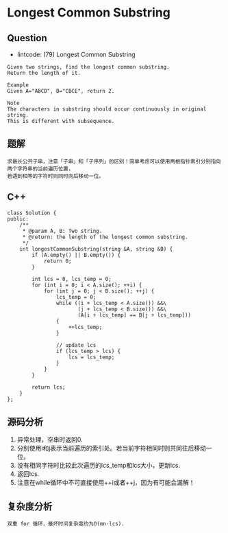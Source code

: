 # Longest Common Substring

## Question

- lintcode: (79) Longest Common Substring

```
Given two strings, find the longest common substring.
Return the length of it.

Example
Given A="ABCD", B="CBCE", return 2.

Note
The characters in substring should occur continuously in original string.
This is different with subsequence.
```

## 题解

    求最长公共子串，注意「子串」和「子序列」的区别！简单考虑可以使用两根指针索引分别指向两个字符串的当前遍历位置，
    若遇到相等的字符时则同时向后移动一位。
    
## C++

    class Solution {
    public:
        /**
         * @param A, B: Two string.
         * @return: the length of the longest common substring.
         */
        int longestCommonSubstring(string &A, string &B) {
            if (A.empty() || B.empty()) {
                return 0;
            }
    
            int lcs = 0, lcs_temp = 0;
            for (int i = 0; i < A.size(); ++i) {
                for (int j = 0; j < B.size(); ++j) {
                    lcs_temp = 0;
                    while ((i + lcs_temp < A.size()) &&\
                           (j + lcs_temp < B.size()) &&\
                           (A[i + lcs_temp] == B[j + lcs_temp]))
                    {
                        ++lcs_temp;
                    }
    
                    // update lcs
                    if (lcs_temp > lcs) {
                        lcs = lcs_temp;
                    }
                }
            }
    
            return lcs;
        }
    };
    
## 源码分析

1. 异常处理，空串时返回0.
2. 分别使用i和j表示当前遍历的索引处。若当前字符相同时则共同往后移动一位。
3. 没有相同字符时比较此次遍历的lcs_temp和lcs大小，更新lcs.
4. 返回lcs.
5. 注意在while循环中不可直接使用++i或者++j，因为有可能会漏解！

## 复杂度分析

    双重 for 循环，最坏时间复杂度约为O(mn⋅lcs).
